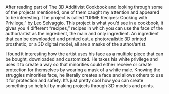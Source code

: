 After reading part of The 3D Additivist Cookbook and looking through some of the projects mentioned, one of them caught my attention and appeared to be interesting. The project is called “URME Recipes: Cooking with Privilege,” by Leo Selvaggio. This project is what you’d see in a cookbook, it gives you 4 different “recipes,” recipes in which you can use the face of the author/artist as the ingredient, the main and only ingredient. An ingredient that can be downloaded and printed out, a photorealistic 3D printed prosthetic, or a 3D digital model, all are a masks of the author/artist. 

I found it interesting how the artist uses his face as a multiple piece that can be bought, downloaded and customized. He takes his white privilege and uses it to create a way so that minorities could either receive or create protection for themselves by wearing a mask of a white male. Knowing the struggles minorities face, he literally creates a face and allows others to use it for protection and safety. It’s just pretty cool how you can create something so helpful by making projects through 3D models and prints. 
